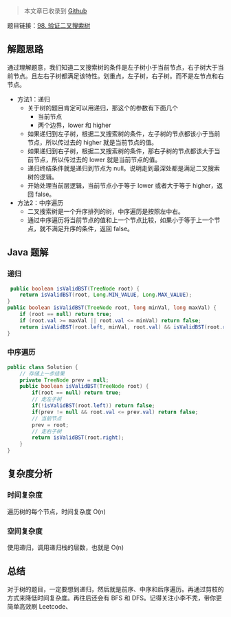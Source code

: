 > 本文章已收录到 [Github](https://github.com/lijd1995/JavaStudyCollections/tree/master/Algrithm)

题目链接：[98. 验证二叉搜索树](https://leetcode-cn.com/problems/validate-binary-search-tree/)

## 解题思路
通过理解题意，我们知道二叉搜索树的条件是左子树小于当前节点，右子树大于当前节点。且左右子树都满足该特性。划重点，左子树，右子树。而不是左节点和右节点。

- 方法1：递归
    - 关于树的题目肯定可以用递归，那这个的参数有下面几个
        - 当前节点
        - 两个边界，lower 和 higher
    - 如果递归到左子树，根据二叉搜索树的条件，左子树的节点都该小于当前节点，所以传过去的 higher 就是当前节点的值。
    - 如果递归到右子树，根据二叉搜索树的条件，那右子树的节点都该大于当前节点，所以传过去的 lower 就是当前节点的值。
    - 递归终结条件就是递归到节点为 null。说明走到最深处都是满足二叉搜索树的逻辑。
    - 开始处理当前层逻辑，当前节点小于等于 lower 或者大于等于 higher，返回 false。
- 方法2：中序遍历
    - 二叉搜索树是一个升序排列的树，中序遍历是按照左中右。
    - 通过中序遍历将当前节点的值和上一个节点比较，如果小于等于上一个节点，就不满足升序的条件，返回 false。
## Java 题解

### 递归
```java
 public boolean isValidBST(TreeNode root) {
    return isValidBST(root, Long.MIN_VALUE, Long.MAX_VALUE);
}
public boolean isValidBST(TreeNode root, long minVal, long maxVal) {
    if (root == null) return true;
    if (root.val >= maxVal || root.val <= minVal) return false;
    return isValidBST(root.left, minVal, root.val) && isValidBST(root.right, root.val, maxVal);
}
```
### 中序遍历
```java
public class Solution {
    // 存储上一步结果
    private TreeNode prev = null;
    public boolean isValidBST(TreeNode root) {
        if(root == null) return true;
        // 走左子树
        if(!isValidBST(root.left)) return false;
        if(prev != null && root.val <= prev.val) return false;
        // 当前节点
        prev = root;
        // 走右子树
        return isValidBST(root.right);
    }
}
```
## 复杂度分析

### 时间复杂度
遍历树的每个节点，时间复杂度 O(n)
### 空间复杂度
使用递归，调用递归栈的层数，也就是 O(n)

## 总结
对于树的题目，一定要想到递归，然后就是前序、中序和后序遍历。再通过剪枝的方式来降低时间复杂度。再往后还会有 BFS 和 DFS。记得关注小李不秃，带你更简单高效刷 Leetcode、


